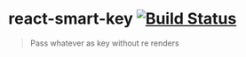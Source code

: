# react-smart-key [![Build Status](https://travis-ci.org/zzarcon/react-smart-key.svg?branch=master)](https://travis-ci.org/zzarcon/react-smart-key)
> Pass whatever as key without re renders
